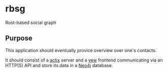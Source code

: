 # rbsg

Rust-based social graph

## Purpose

This application should eventually provice overview over one's contacts.

It should consist of a [actix](https://actix.rs/) server and a [yew](https://yew.rs/docs/en/intro/) frontend communicating via an HTTP(S) API and store its data in a [Neo4j](https://neo4j.com/) database.
